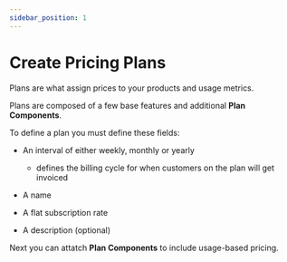 ```yaml
---
sidebar_position: 1
---
```


# Create Pricing Plans

Plans are what assign prices to your products and usage metrics.

Plans are composed of a few base features and additional **Plan Components**.

To define a plan you must define these fields:

- An interval of either weekly, monthly or yearly

  - defines the billing cycle for when customers on the plan will get invoiced

- A name

- A flat subscription rate

- A description (optional)

Next you can attatch **Plan Components** to include usage-based pricing.
